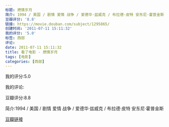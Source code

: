 ```yaml
---
标题: 燃情岁月
简介: 1994 / 美国 / 剧情 爱情 战争 / 爱德华·兹威克 / 布拉德·皮特 安东尼·霍普金斯
豆瓣评分: '8.8'
链接: https://movie.douban.com/subject/1295865/
创建时间: '2011-07-11 15:11:32'
我的评分: '5.0'
标签: 西部
评论:
date: 2011-07-11 15:11:32
title: 看了电影 - 燃情岁月
tags: [电影]
categories: [西部]
---
```


我的评分:5.0

我的评论:

豆瓣评分:8.8

简介:1994 / 美国 / 剧情 爱情 战争 / 爱德华·兹威克 / 布拉德·皮特 安东尼·霍普金斯

[豆瓣链接](https://movie.douban.com/subject/1295865/)

